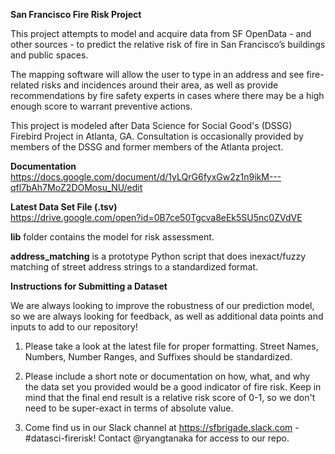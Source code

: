 <b>San Francisco Fire Risk Project</b></br>

This project attempts to model and acquire data from SF OpenData - and other sources - to predict the relative risk of fire in San Francisco’s buildings and public spaces.

The mapping software will allow the user to type in an address and see fire-related risks and incidences around their area, as well as provide recommendations by fire safety experts in cases where there may be a high enough score to warrant preventive actions.

This project is modeled after Data Science for Social Good's (DSSG) Firebird Project in Atlanta, GA. Consultation is occasionally provided by members of the DSSG and former members of the Atlanta project.

<b>Documentation</b></br>
https://docs.google.com/document/d/1yLQrG6fyxGw2z1n9ikM---qfl7bAh7MoZ2DOMosu_NU/edit

<b>Latest Data Set File (.tsv)</b></br>
https://drive.google.com/open?id=0B7ce50Tgcva8eEk5SU5nc0ZVdVE

<b>lib</b> folder contains the model for risk assessment.

<b>address_matching</b> is a prototype Python script that does inexact/fuzzy matching of street address strings to a standardized format.

<b>Instructions for Submitting a Dataset</b></br>

We are always looking to improve the robustness of our prediction model, so we are always looking for feedback, as well as additional data points and inputs to add to our repository!

1.  Please take a look at the latest file for proper formatting.  Street Names, Numbers, Number Ranges, and Suffixes should be standardized.

2.  Please include a short note or documentation on how, what, and why the data set you provided would be a good indicator of fire risk.  Keep in mind that the final end result is a relative risk score of 0-1, so we don't need to be super-exact in terms of absolute value.

3.  Come find us in our Slack channel at https://sfbrigade.slack.com - #datasci-firerisk!  Contact @ryangtanaka for access to our repo.
